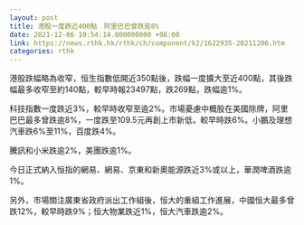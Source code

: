 ```yaml
---
layout: post
title: 港股一度跌近400點　阿里巴巴曾跌逾8%
date: 2021-12-06 10:54:14.000000000 +08:00
link: https://news.rthk.hk/rthk/ch/component/k2/1622935-20211206.htm
categories: rthk
---
```


港股跌幅略為收窄，恒生指數低開近350點後，跌幅一度擴大至近400點，其後跌幅最多收窄至約140點，較早時報23497點，跌269點，跌幅逾1%。

科技指數一度跌近3%，較早時收窄至逾2%。市場憂慮中概股在美國除牌，阿里巴巴最多曾跌逾8%，一度跌至109.5元再創上市新低，較早時跌6%。小鵬及理想汽車跌6%至11%，百度跌4%。

騰訊和小米跌逾2%，美團跌逾1%。

今日正式納入恒指的網易、網易、京東和新奧能源跌近3%或以上，華潤啤酒跌逾1%。

另外，市場關注廣東省政府派出工作組後，恒大的重組工作進展，中國恒大最多曾跌12%，較早時跌9%；恒大物業跌近1%，恒大汽車跌逾2%。

